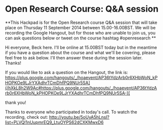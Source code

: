 # Open Research Course: Q&A session 

**This Hackpad is for the Open Research course Q&A session that will take place on Thursday 11 September 2014 between 15.00-16.00BST. We will be recording the Google Hangout, but for those who are unable to join us, you can ask questions below or tweet on the course hashtag #openresearch **

Hi everyone, Beck here. I'll be online at 15.00BST today but in the meantime if you have a question about the course and what we'll be covering, please feel free to ask below. I'll then answer these during the session later. Thanks! 

If you would like to ask a question on the Hangout, the link is: [](https://plus.google.com/hangouts/_/hoaevent/AP36tYdzArb0r6XHbWoN_kPHOPKOe9LJrYXAdhrTCmDhfPQ9NUr5SA)[https://plus.google.com/hangouts/_/hoaevent/AP36tYdzArb0r6XHbWoN_kPHOPKOe9LJrYXAdhrTCmDhfPQ9NUr5SA](/hXkL8h2W9Ac#https://plus.google.com/hangouts/_/hoaevent/AP36tYdzArb0r6XHbWoN_kPHOPKOe9LJrYXAdhrTCmDhfPQ9NUr5SA-)[ ](/hXkL8h2W9Ac#https://plus.google.com/hangouts/_/hoaevent/AP36tYdzArb0r6XHbWoN_kPHOPKOe9LJrYXAdhrTCmDhfPQ9NUr5SA-)

thank you!

Thanks to everyone who participated in today's call. To watch the recording, check out: [](http://youtu.be/5oUyA5hLnsI?list=PLVQl1nUupmrEQ9_LtuOYPS62dCXKMwxD6)http://youtu.be/5oUyA5hLnsI?list=PLVQl1nUupmrEQ9_LtuOYPS62dCXKMwxD6